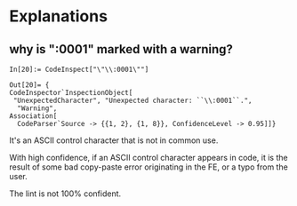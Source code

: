 
# Explanations

## why is "\:0001" marked with a warning?

```
In[20]:= CodeInspect["\"\\:0001\""]

Out[20]= {
CodeInspector`InspectionObject[
 "UnexpectedCharacter", "Unexpected character: ``\\:0001``.", 
  "Warning", 
Association[
  CodeParser`Source -> {{1, 2}, {1, 8}}, ConfidenceLevel -> 0.95]]}
```

It's an ASCII control character that is not in common use.

With high confidence, if an ASCII control character appears in code, it is the result of some bad copy-paste error originating in the FE, or a typo from the user.


The lint is not 100% confident.




